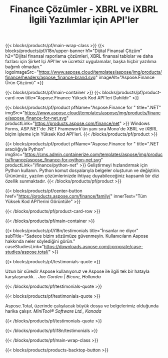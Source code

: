 ﻿---
title: Finance Çözümler - XBRL ve iXBRL İlgili Yazılımlar için API'ler 
weight: 30
url: /tr/
description: Konsolide mali tablolar ve daha fazlasını oluşturmak için genişletilebilir işletme raporlama dili XBRL ve iXBRL biçimlerini işlemek için Yüksek Kodlu API'ler ve Ücretsiz Uygulamalar
---
{{< blocks/products/pf/main-wrap-class >}}
{{< blocks/products/pf/i18n/upper-banner h1="Dijital Finansal Çözüm" h2="Dijital finansal raporlama çözümleri, XBRL finansal tablolar ve daha fazlası için Şirket İçi API\'ler ve ücretsiz uygulamalar, başka hiçbir yazılıma bağımlı olmadan." logoImageSrc="https://www.aspose.cloud/templates/aspose/img/products/finance/headers/aspose_finance-brand.svg" imageAlt="Aspose.Finance Ürün Çözümü" >}}

{{< blocks/products/pf/main-container >}}
{{< blocks/products/pf/product-card-row title="Aspose.Finance Yüksek Kod API\'leri Dahildir" >}}

{{< blocks/products/pf/product pfName="Aspose.Finance for " title=".NET" imgSrc="https://www.aspose.cloud/templates/aspose/img/products/finance/aspose_finance-for-net.svg" productLink="https://products.aspose.com/finance/net" >}}
Windows Forms, ASP.NET'de .NET Framework'ün yanı sıra Mono'de XBRL ve iXBRL biçim işleme için Yüksek Kod API'leri.
{{< /blocks/products/pf/product >}}

{{< blocks/products/pf/product pfName="Aspose.Finance for " title=".NET aracılığıyla Python" imgSrc="https://cms.admin.containerize.com/templates/aspose/img/products/finance/aspose_finance-for-python-net.svg" productLink="/finance/python-net" >}}
Geliştirmeyi hızlandırmak için Python kullanın. Python komut dosyalarıyla belgeler oluşturun ve değiştirin. Ürünümüz, yazılım çözümlerinizde ihtiyaç duyabileceğiniz kapsamlı bir dizi özellik sunmaktadır.
{{< /blocks/products/pf/product >}}

{{< blocks/products/pf/center-button href="https://products.aspose.com/finance/family/" innerText="Tüm Yüksek Kod API\'lerini Görüntüle" >}}

{{< /blocks/products/pf/product-card-row >}}

{{< /blocks/products/pf/main-container >}}

{{< blocks/products/pf/i18n/testimonials title="İnsanlar ne diyor" subTitle="Sadece bizim sözümüze güvenmeyin. Kullanıcıların Aspose hakkında neler söylediğini görün." caseStudiesLink="https://downloads.aspose.com/corporate/case-studies/aspose.total/" >}}

{{< blocks/products/pf/testimonials-quote >}}
<p class="first">
 Uzun bir süredir Aspose kullanıyoruz ve Aspose ile ilgili tek bir hatayla karşılaşmadık. .
 <em>
  Jac Gorden | Bicore, Hollanda
 </em>
</p>

{{< /blocks/products/pf/testimonials-quote >}}

{{< blocks/products/pf/testimonials-quote >}}
<p class="second">
 Aspose.Total, üzerinde çalışılacak büyük dosya ve belgelerimiz olduğunda harika çalışır.
 <em>
  MiniTool® Software Ltd., Kanada
 </em>
</p>

{{< /blocks/products/pf/testimonials-quote >}}

{{< /blocks/products/pf/i18n/testimonials >}}

{{< /blocks/products/pf/main-wrap-class >}}

{{< blocks/products/products-backtop-button >}}